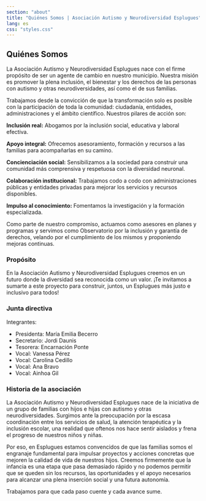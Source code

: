 ```yaml
---
section: "about"
title: "Quiénes Somos | Asociación Autismo y Neurodiversidad Esplugues"
lang: es
css: "styles.css"
---
```


## Quiénes Somos

La Asociación Autismo y Neurodiversidad Esplugues nace con el firme propósito de ser un agente de cambio en nuestro municipio. Nuestra misión es promover la plena inclusión, el bienestar y los derechos de las personas con autismo y otras neurodiversidades, así como el de sus familias.

Trabajamos desde la convicción de que la transformación solo es posible con la participación de toda la comunidad: ciudadanía, entidades, administraciones y el ámbito científico.
Nuestros pilares de acción son:

**Inclusión real:** Abogamos por la inclusión social, educativa y laboral efectiva.

**Apoyo integral:** Ofrecemos asesoramiento, formación y recursos a las familias para acompañarlas en su camino.

**Concienciación social:** Sensibilizamos a la sociedad para construir una comunidad más comprensiva y respetuosa con la diversidad neuronal.

**Colaboración institucional:** Trabajamos codo a codo con administraciones públicas y entidades privadas para mejorar los servicios y recursos disponibles.

**Impulso al conocimiento:** Fomentamos la investigación y la formación especializada.

Como parte de nuestro compromiso, actuamos como asesores en planes y programas y servimos como Observatorio por la inclusión y garantía de derechos, velando por el cumplimiento de los mismos y proponiendo mejoras continuas.


### Propósito

En la Asociación Autismo y Neurodiversidad Esplugues creemos en un futuro donde la diversidad sea reconocida como un valor. ¡Te invitamos a sumarte a este proyecto para construir, juntos, un Esplugues más justo e inclusivo para todos!

### Junta directiva

Integrantes:

- Presidenta: María Emilia Becerro
- Secretario: Jordi Daunis
- Tesorera: Encarnación Ponte
- Vocal: Vanessa Pérez
- Vocal: Carolina Cedillo
- Vocal: Ana Bravo
- Vocal: Ainhoa Gil

### Historia de la asociación

La Asociación Autismo y Neurodiversidad Esplugues nace de la iniciativa de un grupo de familias con hijos e hijas con autismo y otras neurodiversidades. Surgimos ante la preocupación por la escasa coordinación entre los servicios de salud, la atención terapéutica y la inclusión escolar, una realidad que oftenos nos hace sentir aislados y frena el progreso de nuestros niños y niñas.

Por eso, en Esplugues estamos convencidos de que las familias somos el engranaje fundamental para impulsar proyectos y acciones concretas que mejoren la calidad de vida de nuestros hijos. Creemos firmemente que la infancia es una etapa que pasa demasiado rápido y no podemos permitir que se queden sin los recursos, las oportunidades y el apoyo necesarios para alcanzar una plena inserción social y una futura autonomía.

Trabajamos para que cada paso cuente y cada avance sume.

